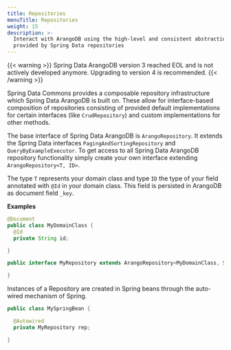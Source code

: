 ```yaml
---
title: Repositories
menuTitle: Repositories
weight: 15
description: >-
  Interact with ArangoDB using the high-level and consistent abstraction
  provided by Spring Data repositories
---
```


{{< warning >}}
Spring Data ArangoDB version 3 reached EOL and is not actively developed anymore.
Upgrading to version 4 is recommended.
{{< /warning >}}

Spring Data Commons provides a composable repository infrastructure which
Spring Data ArangoDB is built on. These allow for interface-based composition of
repositories consisting of provided default implementations for certain
interfaces (like `CrudRepository`) and custom implementations for other methods.

The base interface of Spring Data ArangoDB is `ArangoRepository`. It extends the
Spring Data interfaces `PagingAndSortingRepository` and `QueryByExampleExecutor`.
To get access to all Spring Data ArangoDB repository functionality simply create
your own interface extending `ArangoRepository<T, ID>`.

The type `T` represents your domain class and type `ID` the type of your field
annotated with `@Id` in your domain class. This field is persisted in ArangoDB
as document field `_key`.

**Examples**

```java
@Document
public class MyDomainClass {
  @Id
  private String id;

}

public interface MyRepository extends ArangoRepository<MyDomainClass, String> {

}
```

Instances of a Repository are created in Spring beans through the auto-wired mechanism of Spring.

```java
public class MySpringBean {

  @Autowired
  private MyRepository rep;

}
```
